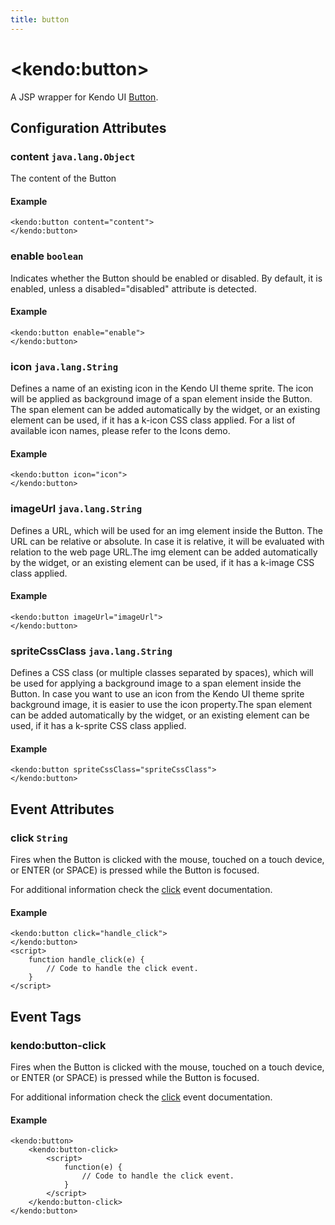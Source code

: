 ```yaml
---
title: button
---
```


# \<kendo:button\>
A JSP wrapper for Kendo UI [Button](/api/web/button).

## Configuration Attributes

### content `java.lang.Object`

The content of the Button

#### Example
    <kendo:button content="content">
    </kendo:button>

### enable `boolean`

Indicates whether the Button should be enabled or disabled. By default, it is enabled, unless a disabled="disabled" attribute is detected.

#### Example
    <kendo:button enable="enable">
    </kendo:button>

### icon `java.lang.String`

Defines a name of an existing icon in the Kendo UI theme sprite. The icon will be applied as background image of a span element inside the Button.
The span element can be added automatically by the widget, or an existing element can be used, if it has a k-icon CSS class applied.
For a list of available icon names, please refer to the Icons demo.

#### Example
    <kendo:button icon="icon">
    </kendo:button>

### imageUrl `java.lang.String`

Defines a URL, which will be used for an img element inside the Button. The URL can be relative or absolute. In case it is relative, it will be evaluated with relation to the web page URL.The img element can be added automatically by the widget, or an existing element can be used, if it has a k-image CSS class applied.

#### Example
    <kendo:button imageUrl="imageUrl">
    </kendo:button>

### spriteCssClass `java.lang.String`

Defines a CSS class (or multiple classes separated by spaces), which will be used for applying a background image to a span element inside the Button.
In case you want to use an icon from the Kendo UI theme sprite background image, it is easier to use the icon property.The span element can be added automatically by the widget, or an existing element can be used, if it has a k-sprite CSS class applied.

#### Example
    <kendo:button spriteCssClass="spriteCssClass">
    </kendo:button>


## Event Attributes

### click `String`

Fires when the Button is clicked with the mouse, touched on a touch device, or ENTER (or SPACE) is pressed while the Button is focused.


For additional information check the [click](/api/web/button#events-click) event documentation.

#### Example
    <kendo:button click="handle_click">
    </kendo:button>
    <script>
        function handle_click(e) {
            // Code to handle the click event.
        }
    </script>

## Event Tags

### kendo:button-click

Fires when the Button is clicked with the mouse, touched on a touch device, or ENTER (or SPACE) is pressed while the Button is focused.


For additional information check the [click](/api/web/button#events-click) event documentation.

#### Example
    <kendo:button>
        <kendo:button-click>
            <script>
                function(e) {
                    // Code to handle the click event.
                }
            </script>
        </kendo:button-click>
    </kendo:button>

